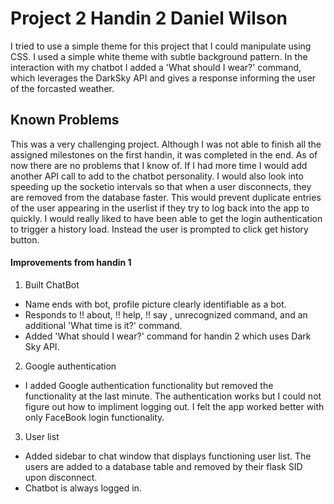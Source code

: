 # Project 2  Handin 2 Daniel Wilson
I tried to use a simple theme for this project that I could manipulate using CSS.
I used a simple white theme with subtle background pattern.
In the interaction with my chatbot I added a 'What should I wear?' command, which leverages the DarkSky API and gives a response informing the user of the forcasted weather.

## Known Problems
This was a very challenging project. Although I was not able to finish all the assigned milestones on the first handin, it was completed in the end.
As of now there are no problems that I know of. If I had more time I would add another API call to add to the chatbot personality.
I would also look into speeding up the socketio intervals so that when a user disconnects, they are removed from the database faster.
This would prevent duplicate entries of the user appearing in the userlist if they try to log back into the app to quickly.
I would really liked to have been able to get the login authentication to trigger a history load. Instead the user is prompted to click get history button.

#### Improvements from handin 1
1. Built ChatBot
  * Name ends with bot, profile picture clearly identifiable as a bot.
  * Responds to !! about, !! help, !! say <something>, unrecognized command, and an additional 'What time is it?' command.
  * Added 'What should I wear?' command for handin 2 which uses Dark Sky API.
2. Google authentication
  * I added Google authentication functionality but removed the functionality at the last minute. The authentication works but I could not figure out how to impliment logging out. I felt the app worked better with only FaceBook login functionality.
3. User list
  * Added sidebar to chat window that displays functioning user list. The users are added to a database table and removed by their flask SID upon disconnect.
  * Chatbot is always logged in.
